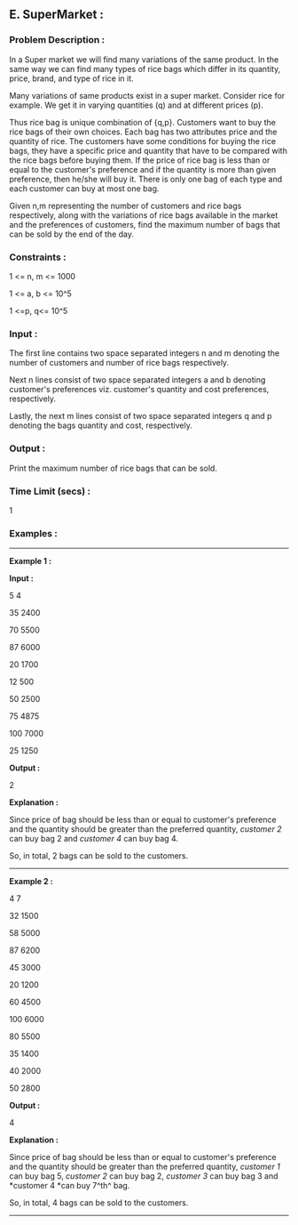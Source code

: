## E. SuperMarket :

### Problem Description :

In a Super market we will find many variations of the same product. In the same way we can find many types of rice bags which differ in its quantity, price, brand, and type of rice in it.

Many variations of same products exist in a super market. Consider rice for example. We get it in varying quantities (q) and at different prices (p).

Thus rice bag is unique combination of {q,p}. Customers want to buy the rice bags of their own choices. Each bag has two attributes price and the quantity of rice. The customers have some conditions for buying the rice bags, they have a specific price and quantity that have to be compared with the rice bags before buying them. If the price of rice bag is less than or equal to the customer's preference and if the quantity is more than given preference, then he/she will buy it. There is only one bag of each type and each customer can buy at most one bag.

Given n,m representing the number of customers and rice bags respectively, along with the variations of rice bags available in the market and the preferences of customers, find the maximum number of bags that can be sold by the end of the day.

### Constraints :

1 <= n, m <= 1000

1 <= a, b <= 10^5

1 <=p, q<= 10^5

### Input :

The first line contains two space separated integers n and m denoting the number of customers and number of rice bags respectively.

Next n lines consist of two space separated integers a and b denoting customer's preferences viz. customer's quantity and cost preferences, respectively.

Lastly, the next m lines consist of two space separated integers q and p denoting the bags quantity and cost, respectively.

### Output :

Print the maximum number of rice bags that can be sold.

### Time Limit (secs) :

1

### Examples :

---

**Example 1 :**

**Input :**

5 4

35 2400

70 5500

87 6000

20 1700

12 500

50 2500

75 4875

100 7000

25 1250

**Output :**

2

**Explanation :**

Since price of bag should be less than or equal to customer's preference and the quantity should be greater than the preferred quantity, *customer 2* can buy bag 2 and *customer 4* can buy bag 4.

So, in total, 2 bags can be sold to the customers.

---

**Example 2 :**

4 7

32 1500

58 5000

87 6200

45 3000

20 1200

60 4500

100 6000

80 5500

35 1400

40 2000

50 2800

**Output :**

4

**Explanation :**

Since price of bag should be less than or equal to customer's preference and the quantity should be greater than the preferred quantity, *customer 1* can buy bag 5, *customer 2* can buy bag 2, *customer 3* can buy bag 3 and *customer 4 *can buy 7^th^ bag.

So, in total, 4 bags can be sold to the customers.

---